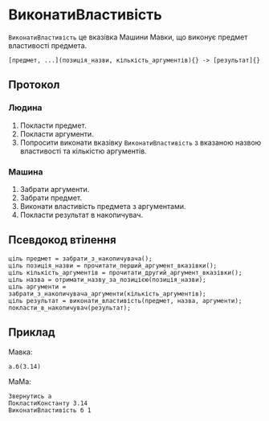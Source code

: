 # ВиконатиВластивість

`ВиконатиВластивість` <keyword>це</keyword> вказівка <subject>Машини Мавки</subject>, що виконує предмет властивості
предмета.

```
[предмет, ...](позиція_назви, кількість_аргументів){} -> [результат]{}
```

## Протокол

### Людина

1. Покласти предмет.
2. Покласти аргументи.
3. Попросити виконати вказівку `ВиконатиВластивість` з вказаною назвою властивості та кількістю аргументів.

### Машина

1. Забрати аргументи.
2. Забрати предмет.
3. Виконати властивість предмета з аргументами.
4. Покласти результат в накопичувач.

## Псевдокод втілення

```ціль
ціль предмет = забрати_з_накопичувача();
ціль позиція_назви = прочитати_перший_аргумент_вказівки();
ціль кількість_аргументів = прочитати_другий_аргумент_вказівки();
ціль назва = отримати_назву_за_позицією(позиція_назви);
ціль аргументи = забрати_з_накопичувача_аргументи(кількість_аргументів);
ціль результат = виконати_властивість(предмет, назва, аргументи);
покласти_в_накопичувач(результат);
```

## Приклад

<subject>Мавка</subject>:

```мавка
а.б(3.14)
```

<subject>МаМа</subject>:

```мама
Звернутись а
ПокластиКонстанту 3.14
ВиконатиВластивість б 1
```